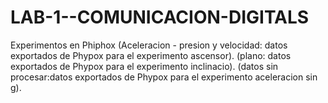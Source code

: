 # LAB-1--COMUNICACION-DIGITALS
Experimentos en Phiphox
(Aceleracion - presion y velocidad: datos exportados de Phypox para el experimento ascensor).
(plano: datos exportados de Phypox para el experimento inclinacio).
(datos sin procesar:datos exportados de Phypox para el experimento aceleracion sin g).

